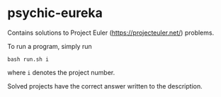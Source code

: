 # psychic-eureka

Contains solutions to Project Euler (https://projecteuler.net/) problems.

To run a program, simply run

`bash run.sh i`

where `i` denotes the project number.

Solved projects have the correct answer written to the description.